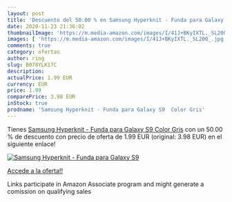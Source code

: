 ```yaml
---
layout: post
title: 'Descuento del 50.00 % en Samsung Hyperknit - Funda para Galaxy S9'
date: 2020-11-23 21:36:02
thumbnailImage: 'https://m.media-amazon.com/images/I/41J+BKyIXTL._SL200_.jpg'
images: [ 'https://m.media-amazon.com/images/I/41J+BKyIXTL._SL200_.jpg' ]
comments: true
category: ofertas
author: ring
slug: B078YLK17C
description:
actualPrice: 1.99 EUR
currency: EUR
price: 1.99
comparePrice: 3.98 EUR
inStock: true
prodname: 'Samsung Hyperknit - Funda para Galaxy S9  Color Gris'
---
```


Tienes [Samsung Hyperknit - Funda para Galaxy S9  Color Gris](https://www.amazon.es/dp/B078YLK17C/?tag=tolees-21) con un 50.00 % de descuento con precio de oferta de 1.99 EUR (original: 3.98 EUR) en el siguiente enlace!

[![Samsung Hyperknit - Funda para Galaxy S9](https://m.media-amazon.com/images/I/41J+BKyIXTL._SL200_.jpg)](https://www.amazon.es/dp/B078YLK17C/?tag=tolees-21)

[Accede a la oferta!!](https://www.amazon.es/dp/B078YLK17C/?tag=tolees-21)

Links participate in Amazon Associate program and might generate a comission on qualifying sales


